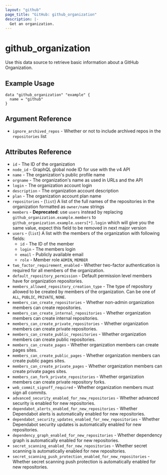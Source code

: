 ```yaml
---
layout: "github"
page_title: "GitHub: github_organization"
description: |-
  Get an organization.
---
```


# github_organization

Use this data source to retrieve basic information about a GitHub Organization.

## Example Usage

```hcl
data "github_organization" "example" {
  name = "github"
}
```

## Argument Reference

* `ignore_archived_repos` - Whether or not to include archived repos in the `repositories` list

## Attributes Reference

 * `id` - The ID of the organization
 * `node_id` - GraphQL global node ID for use with the v4 API
 * `name` - The organization's public profile name
 * `orgname` - The organization's name as used in URLs and the API
 * `login` - The organization account login
 * `description` - The organization account description
 * `plan` - The organization account plan name
 * `repositories` - (`list`) A list of the full names of the repositories in the organization formatted as `owner/name` strings
 * `members` - **Deprecated**: use `users` instead by replacing `github_organization.example.members` to `github_organization.example.users[*].login` which will give you the same value, expect this field to be removed in next major version
 * `users` - (`list`) A list with the members of the organization with following fields:
   * `id` - The ID of the member
   * `login` - The members login
   * `email` - Publicly available email
   * `role` - Member role `ADMIN`, `MEMBER`
* `two_factor_requirement_enabled` - Whether two-factor authentication is required for all members of the organization.
* `default_repository_permission` - Default permission level members have for organization repositories.
* `members_allowed_repository_creation_type` - The type of repository allowed to be created by members of the organization. Can be one of `ALL`, `PUBLIC`, `PRIVATE`, `NONE`.
* `members_can_create_repositories` - Whether non-admin organization members can create repositories.
* `members_can_create_internal_repositories` - Whether organization members can create internal repositories.
* `members_can_create_private_repositories` - Whether organization members can create private repositories.
* `members_can_create_public_repositories` - Whether organization members can create public repositories.
* `members_can_create_pages` - Whether organization members can create pages sites.
* `members_can_create_public_pages` - Whether organization members can create public pages sites.
* `members_can_create_private_pages` - Whether organization members can create private pages sites.
* `members_can_fork_private_repositories` - Whether organization members can create private repository forks.
* `web_commit_signoff_required` - Whether organization members must sign all commits.
* `advanced_security_enabled_for_new_repositories` - Whether advanced security is enabled for new repositories.
* `dependabot_alerts_enabled_for_new_repositories` - Whether Dependabot alerts is automatically enabled for new repositories.
* `dependabot_security_updates_enabled_for_new_repositories` - Whether Dependabot security updates is automatically enabled for new repositories.
* `dependency_graph_enabled_for_new_repositories` - Whether dependency graph is automatically enabled for new repositories.
* `secret_scanning_enabled_for_new_repositories` - Whether secret scanning is automatically enabled for new repositories.
* `secret_scanning_push_protection_enabled_for_new_repositories` - Whether secret scanning push protection is automatically enabled for new repositories.
